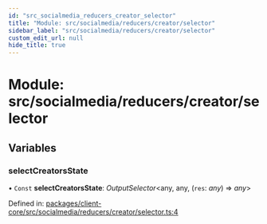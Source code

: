 ```yaml
---
id: "src_socialmedia_reducers_creator_selector"
title: "Module: src/socialmedia/reducers/creator/selector"
sidebar_label: "src/socialmedia/reducers/creator/selector"
custom_edit_url: null
hide_title: true
---
```


# Module: src/socialmedia/reducers/creator/selector

## Variables

### selectCreatorsState

• `Const` **selectCreatorsState**: *OutputSelector*<any, any, (`res`: *any*) => *any*\>

Defined in: [packages/client-core/src/socialmedia/reducers/creator/selector.ts:4](https://github.com/xr3ngine/xr3ngine/blob/716a06460/packages/client-core/src/socialmedia/reducers/creator/selector.ts#L4)
